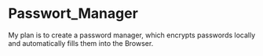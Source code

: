 # Passwort_Manager
My plan is to create a password manager, which encrypts passwords locally and automatically fills them into the Browser.
